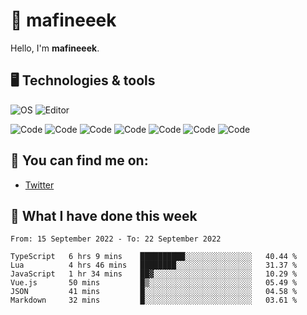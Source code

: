 # 👋 mafineeek
Hello, I'm **mafineeek**.

## 🖥️ Technologies & tools

![OS](https://img.shields.io/badge/OS-Windows-informational?style=flat&logo=OS&logoColor=white&color=2bbc8a)
![Editor](https://img.shields.io/badge/Editor-VScode-informational?style=flat&logo=Editor&logoColor=white&color=2bbc8a)

![Code](https://img.shields.io/badge/Code-Typescript-informational?style=flat&logo=Code&logoColor=white&color=2bbc8a)
![Code](https://img.shields.io/badge/Code-Javascript-informational?style=flat&logo=Code&logoColor=white&color=2bbc8a)
![Code](https://img.shields.io/badge/Code-Nodejs-informational?style=flat&logo=Code&logoColor=white&color=2bbc8a)
![Code](https://img.shields.io/badge/Code-Typescript-informational?style=flat&logo=Code&logoColor=white&color=2bbc8a) 
![Code](https://img.shields.io/badge/Code-HTML-informational?style=flat&logo=Code&logoColor=white&color=2bbc8a)
![Code](https://img.shields.io/badge/Code-CSS-informational?style=flat&logo=Code&logoColor=white&color=2bbc8a)
![Code](https://img.shields.io/badge/Code-React-informational?style=flat&logo=Code&logoColor=white&color=2bbc8a)

## 👭 You can find me on:
- [Twitter](https://twitter.com/devmafineeek)

## 📰 What I have done this week
<!--START_SECTION:waka-->

```text
From: 15 September 2022 - To: 22 September 2022

TypeScript   6 hrs 9 mins    ██████████░░░░░░░░░░░░░░░   40.44 %
Lua          4 hrs 46 mins   ████████░░░░░░░░░░░░░░░░░   31.37 %
JavaScript   1 hr 34 mins    ██▓░░░░░░░░░░░░░░░░░░░░░░   10.29 %
Vue.js       50 mins         █▒░░░░░░░░░░░░░░░░░░░░░░░   05.49 %
JSON         41 mins         █░░░░░░░░░░░░░░░░░░░░░░░░   04.58 %
Markdown     32 mins         █░░░░░░░░░░░░░░░░░░░░░░░░   03.61 %
```

<!--END_SECTION:waka-->
